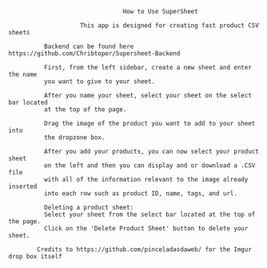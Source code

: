                                     How to Use SuperSheet

                        This app is designed for creating fast product CSV sheets

              Backend can be found here https://github.com/Chribtoper/Supersheet-Backend
            
              First, from the left sidebar, create a new sheet and enter the name
              you want to give to your sheet.

              After you name your sheet, select your sheet on the select bar located
              at the top of the page.

              Drag the image of the product you want to add to your sheet into
              the dropzone box.

              After you add your products, you can now select your product sheet
              on the left and then you can display and or download a .CSV file
              with all of the information relevant to the image already inserted
              into each row such as product ID, name, tags, and url.

              Deleting a product sheet:
              Select your sheet from the select bar located at the top of the page.
              Click on the 'Delete Product Sheet' button to delete your sheet.
            
            Credits to https://github.com/pinceladasdaweb/ for the Imgur drop box itself

